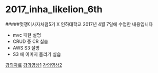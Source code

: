 # 2017_inha_likelion_6th

#####멋쟁이사자처럼5기 X 인하대학교  2017년 4월 7일에 수업한 내용입니다
- mvc 패턴 설명
- CRUD 중 CR 실습
- AWS S3 설명
- S3 에 이미지 올리기 실습

[강의자료](http://slides.com/mingyunchae/likelion-at-5#/)
[강의영상1](https://www.youtube.com/watch?v=6EeCWhjGcYM&t=966s)
[강의영상2](https://www.youtube.com/watch?v=zorpiL4_QAE)
